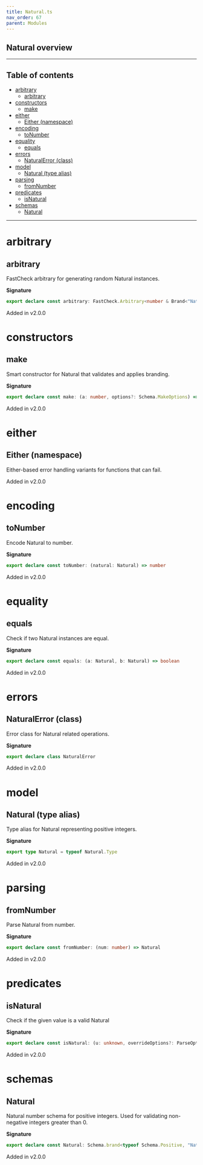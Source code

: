 ```yaml
---
title: Natural.ts
nav_order: 67
parent: Modules
---
```


## Natural overview

---

<h2 class="text-delta">Table of contents</h2>

- [arbitrary](#arbitrary)
  - [arbitrary](#arbitrary-1)
- [constructors](#constructors)
  - [make](#make)
- [either](#either)
  - [Either (namespace)](#either-namespace)
- [encoding](#encoding)
  - [toNumber](#tonumber)
- [equality](#equality)
  - [equals](#equals)
- [errors](#errors)
  - [NaturalError (class)](#naturalerror-class)
- [model](#model)
  - [Natural (type alias)](#natural-type-alias)
- [parsing](#parsing)
  - [fromNumber](#fromnumber)
- [predicates](#predicates)
  - [isNatural](#isnatural)
- [schemas](#schemas)
  - [Natural](#natural)

---

# arbitrary

## arbitrary

FastCheck arbitrary for generating random Natural instances.

**Signature**

```ts
export declare const arbitrary: FastCheck.Arbitrary<number & Brand<"Natural">>
```

Added in v2.0.0

# constructors

## make

Smart constructor for Natural that validates and applies branding.

**Signature**

```ts
export declare const make: (a: number, options?: Schema.MakeOptions) => number & Brand<"Natural">
```

Added in v2.0.0

# either

## Either (namespace)

Either-based error handling variants for functions that can fail.

Added in v2.0.0

# encoding

## toNumber

Encode Natural to number.

**Signature**

```ts
export declare const toNumber: (natural: Natural) => number
```

Added in v2.0.0

# equality

## equals

Check if two Natural instances are equal.

**Signature**

```ts
export declare const equals: (a: Natural, b: Natural) => boolean
```

Added in v2.0.0

# errors

## NaturalError (class)

Error class for Natural related operations.

**Signature**

```ts
export declare class NaturalError
```

Added in v2.0.0

# model

## Natural (type alias)

Type alias for Natural representing positive integers.

**Signature**

```ts
export type Natural = typeof Natural.Type
```

Added in v2.0.0

# parsing

## fromNumber

Parse Natural from number.

**Signature**

```ts
export declare const fromNumber: (num: number) => Natural
```

Added in v2.0.0

# predicates

## isNatural

Check if the given value is a valid Natural

**Signature**

```ts
export declare const isNatural: (u: unknown, overrideOptions?: ParseOptions | number) => u is number & Brand<"Natural">
```

Added in v2.0.0

# schemas

## Natural

Natural number schema for positive integers.
Used for validating non-negative integers greater than 0.

**Signature**

```ts
export declare const Natural: Schema.brand<typeof Schema.Positive, "Natural">
```

Added in v2.0.0
